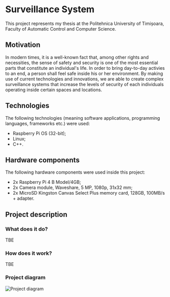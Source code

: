 # Surveillance System
This project represents my thesis at the Politehnica University of Timișoara, Faculty of Automatic Control and Computer Science.

## Motivation
In modern times, it is a well-known fact that, among other rights and necessities, the sense of safety and security is one of the most essential
parts that constitute an individual's life. In order to bring day-to-day activies to an end, a person shall feel safe inside his or her
environment. By making use of current technologies and innovations, we are able to create complex surveillance systems that increase 
the levels of security of each individuals operating inside certain spaces and locations.

## Technologies
The following technologies (meaning software applications, programming languages, frameworks etc.) were used:

- Raspberry Pi OS (32-bit);
- Linux;
- C++.

## Hardware components
The following hardware components were used inside this project:

- 2x Raspberry Pi 4 B Model/4GB;
- 2x Camera module, Waveshare, 5 MP, 1080p, 31x32 mm;
- 2x MicroSD Kingston Canvas Select Plus memory card, 128GB, 100MB/s + adapter.

## Project description

### What does it do?
TBE

### How does it work?
TBE

### Project diagram
![Project diagram](https://i.imgur.com/3n7ukal.png)
